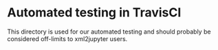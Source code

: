 # Automated testing in TravisCI

This directory is used for our automated testing and should probably be considered off-limits to xml2jupyter users.


